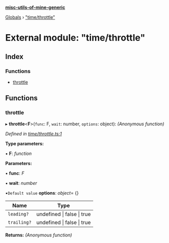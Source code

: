 **[misc-utils-of-mine-generic](../README.md)**

[Globals](../globals.md) › ["time/throttle"](_time_throttle_.md)

# External module: "time/throttle"

## Index

### Functions

* [throttle](_time_throttle_.md#throttle)

## Functions

###  throttle

▸ **throttle**<**F**>(`func`: F, `wait`: number, `options`: object): *(Anonymous function)*

*Defined in [time/throttle.ts:1](https://github.com/cancerberoSgx/misc-utils-of-mine/blob/66687a2/misc-utils-of-mine-generic/src/time/throttle.ts#L1)*

**Type parameters:**

▪ **F**: *function*

**Parameters:**

▪ **func**: *F*

▪ **wait**: *number*

▪`Default value`  **options**: *object*=  {}

Name | Type |
------ | ------ |
`leading?` | undefined \| false \| true |
`trailing?` | undefined \| false \| true |

**Returns:** *(Anonymous function)*